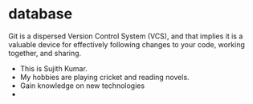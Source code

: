 
# database
Git is a dispersed Version Control System (VCS), and that implies it is a valuable device for effectively following changes to your code, working together, and sharing.
- This is Sujith Kumar.
- My hobbies are playing cricket and reading novels.
- Gain knowledge on new technologies
-



